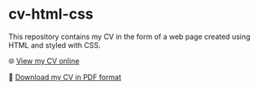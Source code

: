 # cv-html-css
This repository contains my CV in the form of a web page created using HTML and styled with CSS.

🌐 [View my CV online](https://alban-martinant-de-preneuf.students-laplateforme.io/cv/)

📄 [Download my CV in PDF format](https://alban-martinant-de-preneuf.students-laplateforme.io/cv/CV-Alban-Martinant.pdf)

